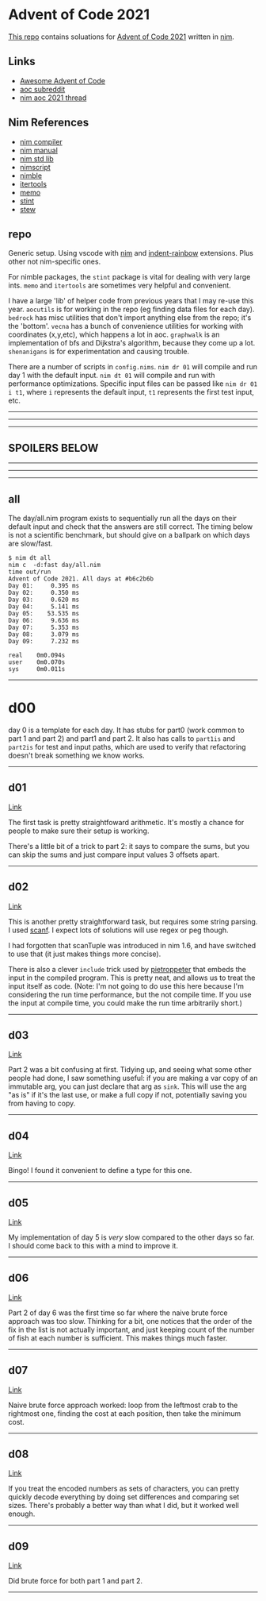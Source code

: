 
# Advent of Code 2021

[This repo](https://github.com/bobgeis/aoc2021) contains soluations for [Advent of Code 2021](https://adventofcode.com/2021) written in [nim](https://nim-lang.org/).

## Links

- [Awesome Advent of Code](https://github.com/Bogdanp/awesome-advent-of-code#nim)
- [aoc subreddit](https://old.reddit.com/r/adventofcode/)
- [nim aoc 2021 thread]()

## Nim References

- [nim compiler](https://nim-lang.org/docs/nimc.html)
- [nim manual](https://nim-lang.org/docs/manual.html)
- [nim std lib](https://nim-lang.org/docs/lib.html)
- [nimscript](https://nim-lang.org/docs/nimscript.html)
- [nimble](https://nimble.directory/)
- [itertools](https://github.com/narimiran/itertools)
- [memo](https://github.com/andreaferretti/memo)
- [stint](https://github.com/status-im/nim-stint)
- [stew](https://github.com/status-im/nim-stew)

## repo

Generic setup. Using vscode with [nim](https://marketplace.visualstudio.com/items?itemName=kosz78.nim) and [indent-rainbow](https://marketplace.visualstudio.com/items?itemName=oderwat.indent-rainbow) extensions. Plus other not nim-specific ones.

For nimble packages, the `stint` package is vital for dealing with very large ints. `memo` and `itertools` are sometimes very helpful and convenient.

I have a large 'lib' of helper code from previous years that I may re-use this year. `aocutils` is for working in the repo (eg finding data files for each day). `bedrock` has misc utilities that don't import anything else from the repo; it's the 'bottom'. `vecna` has a bunch of convenience utilities for working with coordinates (x,y,etc), which happens a lot in aoc. `graphwalk` is an implementation of bfs and Dijkstra's algorithm, because they come up a lot. `shenanigans` is for experimentation and causing trouble.

There are a number of scripts in `config.nims`. `nim dr 01` will compile and run day 1 with the default input. `nim dt 01` will compile and run with performance optimizations. Specific input files can be passed like `nim dr 01 i t1`, where `i` represents the default input, `t1` represents the first test input, etc.

___
___
___

## SPOILERS BELOW

___
___
___

## all

The day/all.nim program exists to sequentially run all the days on their default input and check that the answers are still correct. The timing below is not a scientific benchmark, but should give on a ballpark on which days are slow/fast.

```
$ nim dt all
nim c  -d:fast day/all.nim
time out/run
Advent of Code 2021. All days at #b6c2b6b
Day 01:     0.395 ms
Day 02:     0.350 ms
Day 03:     0.620 ms
Day 04:     5.141 ms
Day 05:    53.535 ms
Day 06:     9.636 ms
Day 07:     5.353 ms
Day 08:     3.079 ms
Day 09:     7.232 ms

real    0m0.094s
user    0m0.070s
sys     0m0.011s
```

___

# d00

day 0 is a template for each day. It has stubs for part0 (work common to part 1 and part 2) and part1 and part 2. It also has calls to `part1is` and `part2is` for test and input paths, which are used to verify that refactoring doesn't break something we know works.

___

## d01
[Link](https://adventofcode.com/2021/day/1)

The first task is pretty straightfoward arithmetic. It's mostly a chance for people to make sure their setup is working.

There's a little bit of a trick to part 2: it says to compare the sums, but you can skip the sums and just compare input values 3 offsets apart.

___

## d02
[Link](https://adventofcode.com/2021/day/2)

This is another pretty straightforward task, but requires some string parsing. I used [scanf](https://nim-lang.org/docs/strscans.html). I expect lots of solutions will use regex or peg though.

I had forgotten that scanTuple was introduced in nim 1.6, and have switched to use that (it just makes things more concise).

There is also a clever `include` trick used by [pietroppeter](https://pietroppeter.github.io/adventofnim/2021/day02.html) that embeds the input in the compiled program. This is pretty neat, and allows us to treat the input itself as code. (Note: I'm not going to do use this here because I'm considering the run time performance, but the not compile time. If you use the input at compile time, you could make the run time arbitrarily short.)

___

## d03
[Link](https://adventofcode.com/2021/day/3)

Part 2 was a bit confusing at first. Tidying up, and seeing what some other people had done, I saw something useful: if you are making a var copy of an immutable arg, you can just declare that arg as `sink`. This will use the arg "as is" if it's the last use, or make a full copy if not, potentially saving you from having to copy.

___

## d04
[Link](https://adventofcode.com/2021/day/4)

Bingo! I found it convenient to define a type for this one.

___

## d05
[Link](https://adventofcode.com/2021/day/5)

My implementation of day 5 is _very_ slow compared to the other days so far. I should come back to this with a mind to improve it.

___

## d06
[Link](https://adventofcode.com/2021/day/6)

Part 2 of day 6 was the first time so far where the naive brute force approach was too slow. Thinking for a bit, one notices that the order of the fix in the list is not actually important, and just keeping count of the number of fish at each number is sufficient. This makes things much faster.

___

## d07
[Link](https://adventofcode.com/2021/day/7)

Naive brute force approach worked: loop from the leftmost crab to the rightmost one, finding the cost at each position, then take the minimum cost.

___

## d08
[Link](https://adventofcode.com/2021/day/8)

If you treat the encoded numbers as sets of characters, you can pretty quickly decode everything by doing set differences and comparing set sizes. There's probably a better way than what I did, but it worked well enough.

___

## d09
[Link](https://adventofcode.com/2021/day/9)

Did brute force for both part 1 and part 2.

<!-- ___ -->

<!-- ## d10 -->
<!-- [Link](https://adventofcode.com/2021/day/10) -->

<!-- ___ -->

<!-- ## d11 -->
<!-- [Link](https://adventofcode.com/2021/day/11) -->

<!-- ___ -->

<!-- ## d12 -->
<!-- [Link](https://adventofcode.com/2021/day/12) -->

<!-- ___ -->

<!-- ## d13 -->
<!-- [Link](https://adventofcode.com/2021/day/13) -->

<!-- ___ -->

<!-- ## d14 -->
<!-- [Link](https://adventofcode.com/2021/day/14) -->

<!-- ___ -->

<!-- ## d15 -->
<!-- [Link](https://adventofcode.com/2021/day/15) -->

<!-- ___ -->

<!-- ## d16 -->
<!-- [Link](https://adventofcode.com/2021/day/16) -->

<!-- ___ -->

<!-- ## d17 -->
<!-- [Link](https://adventofcode.com/2021/day/17) -->

<!-- ___ -->

<!-- ## d18 -->
<!-- [Link](https://adventofcode.com/2021/day/18) -->

<!-- ___ -->

<!-- ## d19 -->
<!-- [Link](https://adventofcode.com/2021/day/19) -->

<!-- ___ -->

<!-- ## d20 -->
<!-- [Link](https://adventofcode.com/2021/day/20) -->

<!-- ___ -->

<!-- ## d21 -->
<!-- [Link](https://adventofcode.com/2021/day/21) -->

<!-- ___ -->

<!-- ## d22 -->
<!-- [Link](https://adventofcode.com/2021/day/22) -->

<!-- ___ -->

<!-- ## d23 -->
<!-- [Link](https://adventofcode.com/2021/day/23) -->

<!-- ___ -->

<!-- ## d24 -->
<!-- [Link](https://adventofcode.com/2021/day/24) -->

<!-- ___ -->

<!-- ## d25 -->
<!-- [Link](https://adventofcode.com/2021/day/25) -->

<!-- ___ -->

<!-- ## Afterword -->

___

